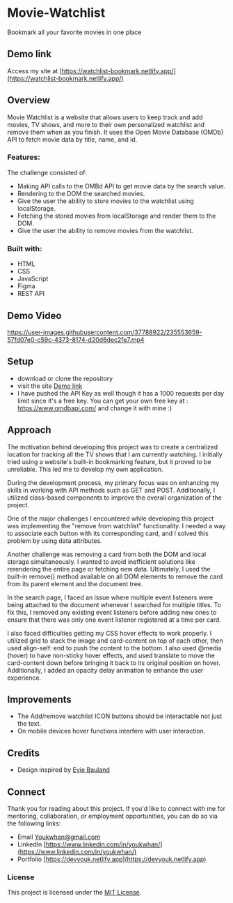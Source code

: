 # Movie-Watchlist
Bookmark all your favorite movies in one place

## Demo link
Access my site at [https://watchlist-bookmark.netlify.app/](https://watchlist-bookmark.netlify.app/)

## Overview
Movie Watchlist is a website that allows users to keep track and add movies, TV shows, and more to their own personalized watchlist and remove them when as you finish. It uses the Open Movie Database (OMDb) API to fetch movie data by title, name, and id.

### Features:
The challenge consisted of:
- Making API calls to the OMBd API to get movie data by the search value.
- Rendering to the DOM the searched movies.
- Give the user the ability to store movies to the watchlist using localStorage.
- Fetching the stored movies from localStorage and render them to the DOM.
- Give the user the ability to remove movies from the watchlist.

### Built with:
- HTML
- CSS
- JavaScript
- Figma
- REST API

## Demo Video


https://user-images.githubusercontent.com/37788922/235553659-57fd07e0-c59c-4373-8174-d20d6dec2fe7.mp4


## Setup
- download or clone the repository
- visit the site [Demo link](#demo-link)
- I have pushed the API Key as well though it has a 1000 requests per day limit since it's a free key. You can get your own free key at : https://www.omdbapi.com/ and change it with mine :)


## Approach

The motivation behind developing this project was to create a centralized location for tracking all the TV shows that I am currently watching. I initially tried using a website's built-in bookmarking feature, but it proved to be unreliable. This led me to develop my own application.

During the development process, my primary focus was on enhancing my skills in working with API methods such as GET and POST. Additionally, I utilized class-based components to improve the overall organization of the project.

One of the major challenges I encountered while developing this project was implementing the "remove from watchlist" functionality. I needed a way to associate each button with its corresponding card, and I solved this problem by using data attributes.

Another challenge was removing a card from both the DOM and local storage simultaneously. I wanted to avoid inefficient solutions like rerendering the entire page or fetching new data. Ultimately, I used the built-in remove() method available on all DOM elements to remove the card from its parent element and the document tree.

In the search page, I faced an issue where multiple event listeners were being attached to the document whenever I searched for multiple titles. To fix this, I removed any existing event listeners before adding new ones to ensure that there was only one event listener registered at a time per card.

I also faced difficulties getting my CSS hover effects to work properly. I utilized grid to stack the image and card-content on top of each other, then used align-self: end to push the content to the bottom. I also used @media (hover) to have non-sticky hover effects, and used translate to move the card-content down before bringing it back to its original position on hover. Additionally, I added an opacity delay animation to enhance the user experience.

## Improvements
- The Add/remove watchlist ICON buttons should be interactable not just the text.
- On mobile devices hover functions interfere with user interaction.

## Credits
- Design inspired by [Evie Bauland](https://dribbble.com/EvieBauland)

## Connect

Thank you for reading about this project. If you'd like to connect with me for mentoring, collaboration, or employment opportunities, you can do so via the following links:

- Email [Youkwhan@gmail.com](**Youkwhan@gmail.com**)
- LinkedIn [https://www.linkedin.com/in/youkwhan/](https://www.linkedin.com/in/youkwhan/)
- Portfolio [https://devyouk.netlify.app](https://devyouk.netlify.app)

### License
This project is licensed under the [MIT License](LICENSE.md).
